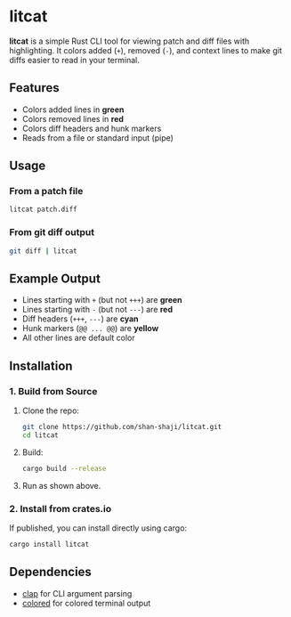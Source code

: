 # litcat

**litcat** is a simple Rust CLI tool for viewing patch and diff files with  highlighting. It colors added (`+`), removed (`-`), and context lines to make git diffs easier to read in your terminal.


## Features

- Colors added lines in **green**
- Colors removed lines in **red**
- Colors diff headers and hunk markers
- Reads from a file or standard input (pipe)


## Usage

### From a patch file

```sh
litcat patch.diff
```

### From git diff output

```sh
git diff | litcat
```

## Example Output

- Lines starting with `+` (but not `+++`) are **green**
- Lines starting with `-` (but not `---`) are **red**
- Diff headers (`+++`, `---`) are **cyan**
- Hunk markers (`@@ ... @@`) are **yellow**
- All other lines are default color


## Installation

### 1. Build from Source

1. Clone the repo:
    ```sh
    git clone https://github.com/shan-shaji/litcat.git
    cd litcat
    ```
2. Build:
    ```sh
    cargo build --release
    ```
3. Run as shown above.

### 2. Install from crates.io

If published, you can install directly using cargo:

```sh
cargo install litcat
```

## Dependencies

- [clap](https://crates.io/crates/clap) for CLI argument parsing
- [colored](https://crates.io/crates/colored) for colored terminal output



